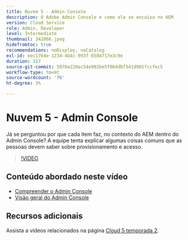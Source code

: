 ```yaml
---
title: Nuvem 5 - Admin Console
description: O Adobe Admin Console e como ele se encaixa no AEM
version: Cloud Service
role: Admin, Developer
level: Intermediate
thumbnail: 342866.jpeg
hidefromtoc: true
recommendations: noDisplay, noCatalog
exl-id: eec1764e-1234-4b4c-993f-6584717e3c9e
duration: 317
source-git-commit: 5976e220ac54e901be5f064dbf541d901fccfec5
workflow-type: tm+mt
source-wordcount: '76'
ht-degree: 3%

---
```


# Nuvem 5 - Admin Console

Já se perguntou por que cada item faz, no contexto do AEM dentro do Admin Console? A equipe tenta explicar algumas coisas comuns que as pessoas devem saber sobre provisionamento e acesso.

>[!VIDEO](https://video.tv.adobe.com/v/342866?quality=12&learn=on)

## Conteúdo abordado neste vídeo

+ [Compreender o Admin Console](https://experienceleague.adobe.com/docs/experience-manager-cloud-service/content/onboarding/onboarding-concepts/admin-console.html)
+ [Visão geral do Admin Console](https://helpx.adobe.com/br/enterprise/using/admin-console.html)

## Recursos adicionais

Assista a vídeos relacionados na página [Cloud 5 temporada 2](../cloud5-season-2.md).
